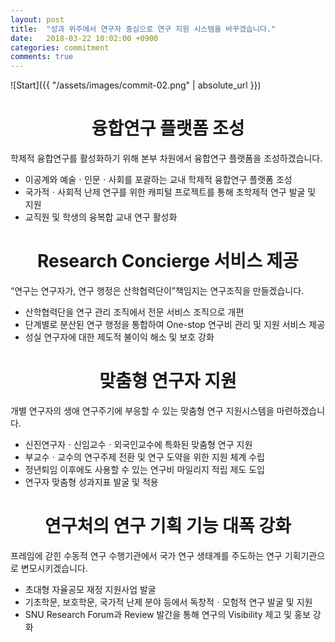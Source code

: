 ```yaml
---
layout: post
title:  "성과 위주에서 연구자 중심으로 연구 지원 시스템을 바꾸겠습니다."
date:   2018-03-22 10:02:00 +0900
categories: commitment
comments: true
---
```


![Start]({{ "/assets/images/commit-02.png" | absolute_url }})

# <center>융합연구 플랫폼 조성</center>

학제적 융합연구를 활성화하기 위해 본부 차원에서 융합연구 플랫폼을 조성하겠습니다.

* 이공계와 예술ㆍ인문ㆍ사회를 포괄하는 교내 학제적 융합연구 플랫폼 조성
* 국가적ㆍ사회적 난제 연구를 위한 캐피털 프로젝트를 통해 초학제적 연구 발굴 및 지원
* 교직원 및 학생의 융복합 교내 연구 활성화

# <center>Research Concierge 서비스 제공</center>

“연구는 연구자가, 연구 행정은 산학협력단이”책임지는 연구조직을 만들겠습니다.

* 산학협력단을 연구 관리 조직에서 전문 서비스 조직으로 개편
* 단계별로 분산된 연구 행정을 통합하여 One-stop 연구비 관리 및 지원 서비스 제공
* 성실 연구자에 대한 제도적 불이익 해소 및 보호 강화

# <center>맞춤형 연구자 지원</center>

개별 연구자의 생애 연구주기에 부응할 수 있는 맞춤형 연구 지원시스템을 마련하겠습니다.

* 신진연구자ㆍ신임교수ㆍ외국인교수에 특화된 맞춤형 연구 지원
* 부교수ㆍ교수의 연구주제 전환 및 연구 도약을 위한 지원 체계 수립
* 정년퇴임 이후에도 사용할 수 있는 연구비 마일리지 적립 제도 도입
* 연구자 맞춤형 성과지표 발굴 및 적용

# <center>연구처의 연구 기획 기능 대폭 강화</center>

프레임에 갇힌 수동적 연구 수행기관에서 국가 연구 생태계를 주도하는 연구 기획기관으로 변모시키겠습니다.

* 초대형 자율공모 재정 지원사업 발굴
* 기초학문, 보호학문, 국가적 난제 분야 등에서 독창적ㆍ모험적 연구 발굴 및 지원
* SNU Research Forum과 Review 발간을 통해 연구의 Visibility 제고 및 홍보 강화
